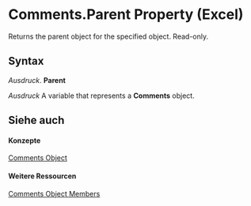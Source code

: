
# Comments.Parent Property (Excel)

Returns the parent object for the specified object. Read-only.


## Syntax

 _Ausdruck_. **Parent**

 _Ausdruck_ A variable that represents a **Comments** object.


## Siehe auch


#### Konzepte


[Comments Object](f43bf021-1e46-10cf-09bf-070fc6a2c81a.md)
#### Weitere Ressourcen


[Comments Object Members](http://msdn.microsoft.com/library/9526fea1-a9c6-68a0-9aaa-df3677a65fe5%28Office.15%29.aspx)